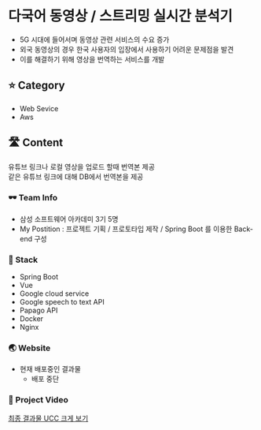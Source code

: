 # 다국어 동영상 / 스트리밍 실시간 분석기

- 5G 시대에 들어서며 동영상 관련 서비스의 수요 증가
- 외국 동영상의 경우 한국 사용자의 입장에서 사용하기 어려운 문제점을 발견
- 이를 해결하기 위해 영상을 번역하는 서비스를 개발

## ⭐ Category

- Web Sevice
- Aws


## 🛣️ Content

유튜브 링크나 로컬 영상을 업로드 할때 번역본 제공  
같은 유튜브 링크에 대해 DB에서 번역본을 제공

### 🕶️ Team Info

- 삼성 소프트웨어 아카데미 3기 5명
- My Postition : 프로젝트 기획 / 프로토타입 제작 / Spring Boot 를 이용한 Back-end 구성


### 📒 Stack

- Spring Boot
- Vue
- Google cloud service
- Google speech to text API
- Papago API
- Docker
- Nginx

### 🌏 Website

- 현재 배포중인 결과물
  * 배포 중단


### 📄 Project Video

[최종 결과물 UCC 크게 보기](https://www.notion.so/UCC-11d3de24a3164cbd8dba9b94ad1f4adc)

